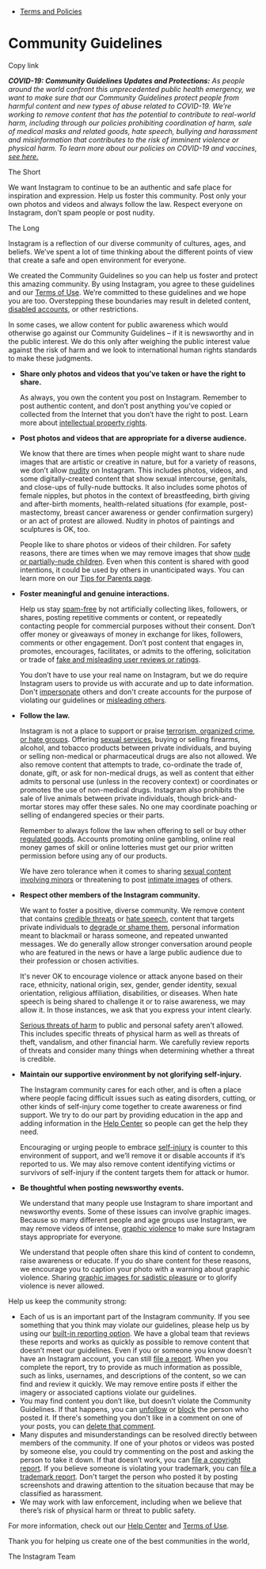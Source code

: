 *   [Terms and Policies](https://help.instagram.com/1417489251945243/?helpref=breadcrumb)

Community Guidelines
====================

Copy link

_**COVID-19: Community Guidelines Updates and Protections:** As people around the world confront this unprecedented public health emergency, we want to make sure that our Community Guidelines protect people from harmful content and new types of abuse related to COVID-19. We’re working to remove content that has the potential to contribute to real-world harm, including through our policies prohibiting coordination of harm, sale of medical masks and related goods, hate speech, bullying and harassment and misinformation that contributes to the risk of imminent violence or physical harm. To learn more about our policies on COVID-19 and vaccines, [see here.](https://help.instagram.com/697825587576762?helpref=faq_content)_

The Short

We want Instagram to continue to be an authentic and safe place for inspiration and expression. Help us foster this community. Post only your own photos and videos and always follow the law. Respect everyone on Instagram, don’t spam people or post nudity.

The Long

Instagram is a reflection of our diverse community of cultures, ages, and beliefs. We’ve spent a lot of time thinking about the different points of view that create a safe and open environment for everyone.

We created the Community Guidelines so you can help us foster and protect this amazing community. By using Instagram, you agree to these guidelines and our [Terms of Use](https://www.instagram.com/legal/terms). We’re committed to these guidelines and we hope you are too. Overstepping these boundaries may result in deleted content, [disabled accounts](https://help.instagram.com/366993040048856?helpref=faq_content), or other restrictions.

In some cases, we allow content for public awareness which would otherwise go against our Community Guidelines – if it is newsworthy and in the public interest. We do this only after weighing the public interest value against the risk of harm and we look to international human rights standards to make these judgments.

*   **Share only photos and videos that you’ve taken or have the right to share.**
    
    As always, you own the content you post on Instagram. Remember to post authentic content, and don’t post anything you’ve copied or collected from the Internet that you don’t have the right to post. Learn more about [intellectual property rights](https://help.instagram.com/126382350847838?helpref=faq_content).
    
*   **Post photos and videos that are appropriate for a diverse audience.**
    
    We know that there are times when people might want to share nude images that are artistic or creative in nature, but for a variety of reasons, we don’t allow [nudity](https://l.instagram.com/?u=https%3A%2F%2Fwww.facebook.com%2Fcommunitystandards%2Fadult_nudity_sexual_activity&e=AT2SKDcYT1ASUD55OEjf_4dibNABeAQ_Rdv5Fg4ltDVIJb7hi6kejFzLxruhT-0ylXLmfDF5HcJHEzxKFcZ7_x5wXyTV3eO1UOLzKO6IGv2ioaavqZRenYJLLItw7xgGzDsi-HC-QApRbF41ERR7eA) on Instagram. This includes photos, videos, and some digitally-created content that show sexual intercourse, genitals, and close-ups of fully-nude buttocks. It also includes some photos of female nipples, but photos in the context of breastfeeding, birth giving and after-birth moments, health-related situations (for example, post-mastectomy, breast cancer awareness or gender confirmation surgery) or an act of protest are allowed. Nudity in photos of paintings and sculptures is OK, too.
    
    People like to share photos or videos of their children. For safety reasons, there are times when we may remove images that show [nude or partially-nude children](https://l.instagram.com/?u=https%3A%2F%2Fwww.facebook.com%2Fcommunitystandards%2Fchild_nudity_sexual_exploitation&e=AT2SKDcYT1ASUD55OEjf_4dibNABeAQ_Rdv5Fg4ltDVIJb7hi6kejFzLxruhT-0ylXLmfDF5HcJHEzxKFcZ7_x5wXyTV3eO1UOLzKO6IGv2ioaavqZRenYJLLItw7xgGzDsi-HC-QApRbF41ERR7eA). Even when this content is shared with good intentions, it could be used by others in unanticipated ways. You can learn more on our [Tips for Parents page](https://help.instagram.com/154475974694511/?helpref=faq_content).
    
*   **Foster meaningful and genuine interactions.**
    
    Help us stay [spam-free](https://l.instagram.com/?u=https%3A%2F%2Fwww.facebook.com%2Fcommunitystandards%2Fspam&e=AT2SKDcYT1ASUD55OEjf_4dibNABeAQ_Rdv5Fg4ltDVIJb7hi6kejFzLxruhT-0ylXLmfDF5HcJHEzxKFcZ7_x5wXyTV3eO1UOLzKO6IGv2ioaavqZRenYJLLItw7xgGzDsi-HC-QApRbF41ERR7eA) by not artificially collecting likes, followers, or shares, posting repetitive comments or content, or repeatedly contacting people for commercial purposes without their consent. Don’t offer money or giveaways of money in exchange for likes, followers, comments or other engagement. Don’t post content that engages in, promotes, encourages, facilitates, or admits to the offering, solicitation or trade of [fake and misleading user reviews or ratings](https://l.instagram.com/?u=https%3A%2F%2Fwww.facebook.com%2Fcommunitystandards%2Ffraud_deception&e=AT2SKDcYT1ASUD55OEjf_4dibNABeAQ_Rdv5Fg4ltDVIJb7hi6kejFzLxruhT-0ylXLmfDF5HcJHEzxKFcZ7_x5wXyTV3eO1UOLzKO6IGv2ioaavqZRenYJLLItw7xgGzDsi-HC-QApRbF41ERR7eA).
    
    You don’t have to use your real name on Instagram, but we do require Instagram users to provide us with accurate and up to date information. Don't [impersonate](https://l.instagram.com/?u=https%3A%2F%2Fwww.facebook.com%2Fcommunitystandards%2Fmisrepresentation&e=AT2SKDcYT1ASUD55OEjf_4dibNABeAQ_Rdv5Fg4ltDVIJb7hi6kejFzLxruhT-0ylXLmfDF5HcJHEzxKFcZ7_x5wXyTV3eO1UOLzKO6IGv2ioaavqZRenYJLLItw7xgGzDsi-HC-QApRbF41ERR7eA) others and don't create accounts for the purpose of violating our guidelines or [misleading others](https://l.instagram.com/?u=https%3A%2F%2Ftransparency.fb.com%2Fpolicies%2Fcommunity-standards%2Finauthentic-behavior%2F&e=AT2SKDcYT1ASUD55OEjf_4dibNABeAQ_Rdv5Fg4ltDVIJb7hi6kejFzLxruhT-0ylXLmfDF5HcJHEzxKFcZ7_x5wXyTV3eO1UOLzKO6IGv2ioaavqZRenYJLLItw7xgGzDsi-HC-QApRbF41ERR7eA).
    
*   **Follow the law.**
    
    Instagram is not a place to support or praise [terrorism, organized crime, or hate groups](https://l.instagram.com/?u=https%3A%2F%2Fwww.facebook.com%2Fcommunitystandards%2Fdangerous_individuals_organizations&e=AT2SKDcYT1ASUD55OEjf_4dibNABeAQ_Rdv5Fg4ltDVIJb7hi6kejFzLxruhT-0ylXLmfDF5HcJHEzxKFcZ7_x5wXyTV3eO1UOLzKO6IGv2ioaavqZRenYJLLItw7xgGzDsi-HC-QApRbF41ERR7eA). Offering [sexual services](https://l.instagram.com/?u=https%3A%2F%2Fwww.facebook.com%2Fcommunitystandards%2Fsexual_solicitation&e=AT2SKDcYT1ASUD55OEjf_4dibNABeAQ_Rdv5Fg4ltDVIJb7hi6kejFzLxruhT-0ylXLmfDF5HcJHEzxKFcZ7_x5wXyTV3eO1UOLzKO6IGv2ioaavqZRenYJLLItw7xgGzDsi-HC-QApRbF41ERR7eA), buying or selling firearms, alcohol, and tobacco products between private individuals, and buying or selling non-medical or pharmaceutical drugs are also not allowed. We also remove content that attempts to trade, co-ordinate the trade of, donate, gift, or ask for non-medical drugs, as well as content that either admits to personal use (unless in the recovery context) or coordinates or promotes the use of non-medical drugs. Instagram also prohibits the sale of live animals between private individuals, though brick-and-mortar stores may offer these sales. No one may coordinate poaching or selling of endangered species or their parts.
    
    Remember to always follow the law when offering to sell or buy other [regulated goods](https://l.instagram.com/?u=https%3A%2F%2Fwww.facebook.com%2Fcommunitystandards%2Fregulated_goods&e=AT2SKDcYT1ASUD55OEjf_4dibNABeAQ_Rdv5Fg4ltDVIJb7hi6kejFzLxruhT-0ylXLmfDF5HcJHEzxKFcZ7_x5wXyTV3eO1UOLzKO6IGv2ioaavqZRenYJLLItw7xgGzDsi-HC-QApRbF41ERR7eA). Accounts promoting online gambling, online real money games of skill or online lotteries must get our prior written permission before using any of our products.
    
    We have zero tolerance when it comes to sharing [sexual content involving minors](https://l.instagram.com/?u=https%3A%2F%2Fwww.facebook.com%2Fcommunitystandards%2Fchild_nudity_sexual_exploitation&e=AT2SKDcYT1ASUD55OEjf_4dibNABeAQ_Rdv5Fg4ltDVIJb7hi6kejFzLxruhT-0ylXLmfDF5HcJHEzxKFcZ7_x5wXyTV3eO1UOLzKO6IGv2ioaavqZRenYJLLItw7xgGzDsi-HC-QApRbF41ERR7eA) or threatening to post [intimate images](https://l.instagram.com/?u=https%3A%2F%2Fwww.facebook.com%2Fcommunitystandards%2Fsexual_exploitation_adults&e=AT2SKDcYT1ASUD55OEjf_4dibNABeAQ_Rdv5Fg4ltDVIJb7hi6kejFzLxruhT-0ylXLmfDF5HcJHEzxKFcZ7_x5wXyTV3eO1UOLzKO6IGv2ioaavqZRenYJLLItw7xgGzDsi-HC-QApRbF41ERR7eA) of others.
    
*   **Respect other members of the Instagram community.**
    
    We want to foster a positive, diverse community. We remove content that contains [credible threats](https://l.instagram.com/?u=https%3A%2F%2Fwww.facebook.com%2Fcommunitystandards%2Fcredible_violence&e=AT2SKDcYT1ASUD55OEjf_4dibNABeAQ_Rdv5Fg4ltDVIJb7hi6kejFzLxruhT-0ylXLmfDF5HcJHEzxKFcZ7_x5wXyTV3eO1UOLzKO6IGv2ioaavqZRenYJLLItw7xgGzDsi-HC-QApRbF41ERR7eA) or [hate speech](https://l.instagram.com/?u=https%3A%2F%2Fwww.facebook.com%2Fcommunitystandards%2Fhate_speech&e=AT2SKDcYT1ASUD55OEjf_4dibNABeAQ_Rdv5Fg4ltDVIJb7hi6kejFzLxruhT-0ylXLmfDF5HcJHEzxKFcZ7_x5wXyTV3eO1UOLzKO6IGv2ioaavqZRenYJLLItw7xgGzDsi-HC-QApRbF41ERR7eA), content that targets private individuals to [degrade or shame them](https://l.instagram.com/?u=https%3A%2F%2Fwww.facebook.com%2Fcommunitystandards%2Fbullying&e=AT2SKDcYT1ASUD55OEjf_4dibNABeAQ_Rdv5Fg4ltDVIJb7hi6kejFzLxruhT-0ylXLmfDF5HcJHEzxKFcZ7_x5wXyTV3eO1UOLzKO6IGv2ioaavqZRenYJLLItw7xgGzDsi-HC-QApRbF41ERR7eA), personal information meant to blackmail or harass someone, and repeated unwanted messages. We do generally allow stronger conversation around people who are featured in the news or have a large public audience due to their profession or chosen activities.
    
    It's never OK to encourage violence or attack anyone based on their race, ethnicity, national origin, sex, gender, gender identity, sexual orientation, religious affiliation, disabilities, or diseases. When hate speech is being shared to challenge it or to raise awareness, we may allow it. In those instances, we ask that you express your intent clearly.
    
    [Serious threats of harm](https://l.instagram.com/?u=https%3A%2F%2Fwww.facebook.com%2Fcommunitystandards%2Fcredible_violence&e=AT2SKDcYT1ASUD55OEjf_4dibNABeAQ_Rdv5Fg4ltDVIJb7hi6kejFzLxruhT-0ylXLmfDF5HcJHEzxKFcZ7_x5wXyTV3eO1UOLzKO6IGv2ioaavqZRenYJLLItw7xgGzDsi-HC-QApRbF41ERR7eA) to public and personal safety aren't allowed. This includes specific threats of physical harm as well as threats of theft, vandalism, and other financial harm. We carefully review reports of threats and consider many things when determining whether a threat is credible.
    
*   **Maintain our supportive environment by not glorifying self-injury.**
    
    The Instagram community cares for each other, and is often a place where people facing difficult issues such as eating disorders, cutting, or other kinds of self-injury come together to create awareness or find support. We try to do our part by providing education in the app and adding information in the [Help Center](https://help.instagram.com/) so people can get the help they need.
    
    Encouraging or urging people to embrace [self-injury](https://l.instagram.com/?u=https%3A%2F%2Fwww.facebook.com%2Fcommunitystandards%2Fsuicide_self_injury_violence&e=AT2SKDcYT1ASUD55OEjf_4dibNABeAQ_Rdv5Fg4ltDVIJb7hi6kejFzLxruhT-0ylXLmfDF5HcJHEzxKFcZ7_x5wXyTV3eO1UOLzKO6IGv2ioaavqZRenYJLLItw7xgGzDsi-HC-QApRbF41ERR7eA) is counter to this environment of support, and we’ll remove it or disable accounts if it’s reported to us. We may also remove content identifying victims or survivors of self-injury if the content targets them for attack or humor.
    
*   **Be thoughtful when posting newsworthy events.**
    
    We understand that many people use Instagram to share important and newsworthy events. Some of these issues can involve graphic images. Because so many different people and age groups use Instagram, we may remove videos of intense, [graphic violence](https://l.instagram.com/?u=https%3A%2F%2Fwww.facebook.com%2Fcommunitystandards%2Fgraphic_violence&e=AT2SKDcYT1ASUD55OEjf_4dibNABeAQ_Rdv5Fg4ltDVIJb7hi6kejFzLxruhT-0ylXLmfDF5HcJHEzxKFcZ7_x5wXyTV3eO1UOLzKO6IGv2ioaavqZRenYJLLItw7xgGzDsi-HC-QApRbF41ERR7eA) to make sure Instagram stays appropriate for everyone.
    
    We understand that people often share this kind of content to condemn, raise awareness or educate. If you do share content for these reasons, we encourage you to caption your photo with a warning about graphic violence. Sharing [graphic images for sadistic pleasure](https://l.instagram.com/?u=https%3A%2F%2Fwww.facebook.com%2Fcommunitystandards%2Fcruel_insensitive&e=AT2SKDcYT1ASUD55OEjf_4dibNABeAQ_Rdv5Fg4ltDVIJb7hi6kejFzLxruhT-0ylXLmfDF5HcJHEzxKFcZ7_x5wXyTV3eO1UOLzKO6IGv2ioaavqZRenYJLLItw7xgGzDsi-HC-QApRbF41ERR7eA) or to glorify violence is never allowed.
    

Help us keep the community strong:

*   Each of us is an important part of the Instagram community. If you see something that you think may violate our guidelines, please help us by using our [built-in reporting option](https://help.instagram.com/165828726894770?helpref=faq_content). We have a global team that reviews these reports and works as quickly as possible to remove content that doesn’t meet our guidelines. Even if you or someone you know doesn’t have an Instagram account, you can still [file a report](https://help.instagram.com/contact/383679321740945). When you complete the report, try to provide as much information as possible, such as links, usernames, and descriptions of the content, so we can find and review it quickly. We may remove entire posts if either the imagery or associated captions violate our guidelines.
*   You may find content you don’t like, but doesn’t violate the Community Guidelines. If that happens, you can [unfollow](https://help.instagram.com/286340048138725?helpref=faq_content) or [block](https://help.instagram.com/426700567389543/?helpref=faq_content) the person who posted it. If there's something you don't like in a comment on one of your posts, you can [delete that comment](https://help.instagram.com/289098941190483?helpref=faq_content).
*   Many disputes and misunderstandings can be resolved directly between members of the community. If one of your photos or videos was posted by someone else, you could try commenting on the post and asking the person to take it down. If that doesn’t work, you can [file a copyright report](https://help.instagram.com/126382350847838?helpref=faq_content). If you believe someone is violating your trademark, you can [file a trademark report](https://help.instagram.com/222826637847963?helpref=faq_content). Don't target the person who posted it by posting screenshots and drawing attention to the situation because that may be classified as harassment.
*   We may work with law enforcement, including when we believe that there’s risk of physical harm or threat to public safety.

For more information, check out our [Help Center](https://help.instagram.com/) and [Terms of Use](https://l.instagram.com/?u=http%3A%2F%2Finstagram.com%2Flegal%2Fterms%2F%23&e=AT2SKDcYT1ASUD55OEjf_4dibNABeAQ_Rdv5Fg4ltDVIJb7hi6kejFzLxruhT-0ylXLmfDF5HcJHEzxKFcZ7_x5wXyTV3eO1UOLzKO6IGv2ioaavqZRenYJLLItw7xgGzDsi-HC-QApRbF41ERR7eA).

Thank you for helping us create one of the best communities in the world,

The Instagram Team